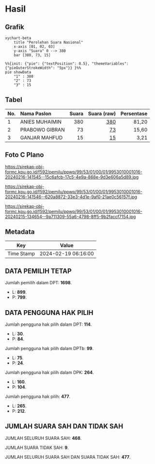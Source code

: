 # Hasil

## Grafik

```mermaid
xychart-beta
    title "Perolehan Suara Nasional"
    x-axis [01, 02, 03]
    y-axis "Suara" 0 --> 380
    bar [380, 73, 15]
```

```mermaid
%%{init: {"pie": {"textPosition": 0.5}, "themeVariables": {"pieOuterStrokeWidth": "5px"}} }%%
pie showData
    "1" : 380
    "2" : 73
    "3" : 15
```

## Tabel

| No. | Nama Paslon    | Suara | Suara (raw) | Persentase |
|:--- |:-------------- | -----:| -----------:| ----------:|
| 1   | ANIES MUHAIMIN | 380   | [380][p-1]  | 81,20      |
| 2   | PRABOWO GIBRAN | 73    | [73][p-2]   | 15,60      |
| 3   | GANJAR MAHFUD  | 15    | [15][p-3]   | 3,21       |


[p-1]: https://github.com/gigit-pemilu/pemilu-2024/blob/main/pilpres/hitung-suara/sub/99-luar-negeri/sub/53-jeddah-arab-saudi/sub/01-jeddah-arab-saudi/sub/0001-jeddah-arab-saudi/sub/016-ksk-004/sub/paslon-1.txt
[p-2]: https://github.com/gigit-pemilu/pemilu-2024/blob/main/pilpres/hitung-suara/sub/99-luar-negeri/sub/53-jeddah-arab-saudi/sub/01-jeddah-arab-saudi/sub/0001-jeddah-arab-saudi/sub/016-ksk-004/sub/paslon-2.txt
[p-3]: https://github.com/gigit-pemilu/pemilu-2024/blob/main/pilpres/hitung-suara/sub/99-luar-negeri/sub/53-jeddah-arab-saudi/sub/01-jeddah-arab-saudi/sub/0001-jeddah-arab-saudi/sub/016-ksk-004/sub/paslon-3.txt

## Foto C Plano

https://sirekap-obj-formc.kpu.go.id/f592/pemilu/ppwp/99/53/01/00/01/9953010001016-20240216-141545--15c6afcb-17c5-4e9a-868e-9d3e606a5d89.jpg

https://sirekap-obj-formc.kpu.go.id/f592/pemilu/ppwp/99/53/01/00/01/9953010001016-20240216-141546--620a8872-33e3-4d1e-9af0-21ae0c56157f.jpg

https://sirekap-obj-formc.kpu.go.id/f592/pemilu/ppwp/99/53/01/00/01/9953010001016-20240215-134654--9a711309-55a6-4798-8ff5-9b2faccf7154.jpg


## Metadata

| Key        | Value               |
| ---------- | ------------------- |
| Time Stamp | 2024-02-19 06:16:00 |


## DATA PEMILIH TETAP

Jumlah pemilih dalam DPT: **1698**.
 * L: **899**.
 * P: **799**.

## DATA PENGGUNA HAK PILIH

Jumlah pengguna hak pilih dalam DPT: **114**.
 * L: **30**.
 * P: **84**.

Jumlah pengguna hak pilih dalam DPTb: **99**.
 * L: **75**.
 * P: **24**.

Jumlah pengguna hak pilih dalam DPK: **264**.
 * L: **160**.
 * P: **104**.

Jumlah pengguna hak pilih: **477**.
 * L: **265**.
 * P: **212**.

## JUMLAH SUARA SAH DAN TIDAK SAH

JUMLAH SELURUH SUARA SAH: **468**.

JUMLAH SUARA TIDAK SAH: **9**.

JUMLAH SELURUH SUARA SAH DAN SUARA TIDAK SAH: **477**.


